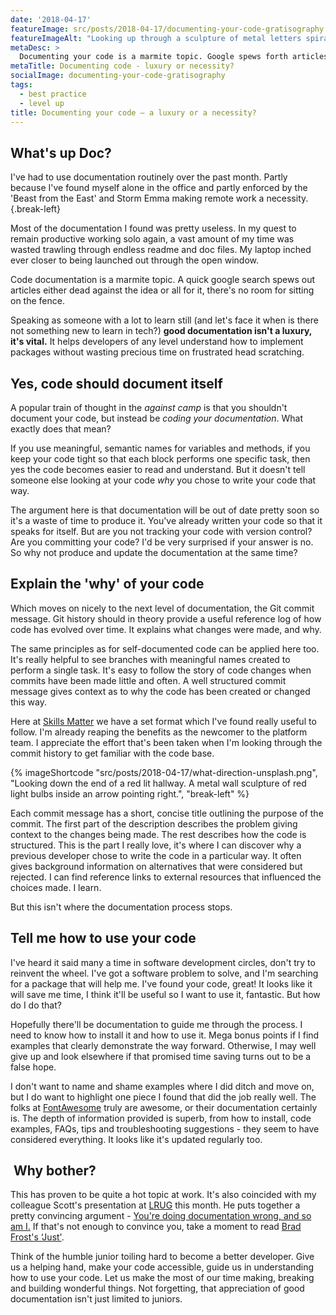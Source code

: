 ```yaml
---
date: '2018-04-17'
featureImage: src/posts/2018-04-17/documenting-your-code-gratisography.png
featureImageAlt: "Looking up through a sculpture of metal letters spiralling up towards a blue sky."
metaDesc: >
  Documenting your code is a marmite topic. Google spews forth articles either dead against the idea or all for it. There's no room for sitting on the fence.
metaTitle: Documenting code - luxury or necessity?
socialImage: documenting-your-code-gratisography
tags:
  - best practice
  - level up
title: Documenting your code – a luxury or a necessity?
---
```


## What's up Doc?

I've had to use documentation routinely over the past month. Partly because I've found myself alone in the office and partly enforced by the 'Beast from the East' and Storm Emma making remote work a necessity.{.break-left}

Most of the documentation I found was pretty useless. In my quest to remain productive working solo again, a vast amount of my time was wasted trawling through endless readme and doc files. My laptop inched ever closer to being launched out through the open window.

Code documentation is a marmite topic. A quick google search spews out articles either dead against the idea or all for it, there's no room for sitting on the fence.

Speaking as someone with a lot to learn still (and let's face it when is there not something new to learn in tech?) **good documentation isn't a luxury, it's vital.** It helps developers of any level understand how to implement packages without wasting precious time on frustrated head scratching.

## Yes, code should document itself

A popular train of thought in the _against camp_ is that you shouldn't document your code, but instead be _coding your documentation_. What exactly does that mean?

If you use meaningful, semantic names for variables and methods, if you keep your code tight so that each block performs one specific task, then yes the code becomes easier to read and understand. But it doesn't tell someone else looking at your code _why_ you chose to write your code that way.

The argument here is that documentation will be out of date pretty soon so it's a waste of time to produce it. You've already written your code so that it speaks for itself. But are you not tracking your code with version control? Are you committing your code? I'd be very surprised if your answer is no. So why not produce and update the documentation at the same time?

## Explain the 'why' of your code

Which moves on nicely to the next level of documentation, the Git commit message. Git history should in theory provide a useful reference log of how code has evolved over time. It explains what changes were made, and why.

The same principles as for self-documented code can be applied here too. It's really helpful to see branches with meaningful names created to perform a single task. It's easy to follow the story of code changes when commits have been made little and often. A well structured commit message gives context as to why the code has been created or changed this way.

Here at [Skills Matter][1] we have a set format which I've found really useful to follow. I'm already reaping the benefits as the newcomer to the platform team. I appreciate the effort that's been taken when I'm looking through the commit history to get familiar with the code base.

{% imageShortcode "src/posts/2018-04-17/what-direction-unsplash.png", "Looking down the end of a red lit hallway. A metal wall sculpture of red light bulbs inside an arrow pointing right.", "break-left" %}

Each commit message has a short, concise title outlining the purpose of the commit. The first part of the description describes the problem giving context to the changes being made. The rest describes how the code is structured. This is the part I really love, it's where I can discover why a previous developer chose to write the code in a particular way. It often gives background information on alternatives that were considered but rejected. I can find reference links to external resources that influenced the choices made. I learn.

But this isn't where the documentation process stops.

## Tell me how to use your code

I've heard it said many a time in software development circles, don't try to reinvent the wheel. I've got a software problem to solve, and I'm searching for a package that will help me. I've found your code, great! It looks like it will save me time, I think it'll be useful so I want to use it, fantastic. But how do I do that?

Hopefully there'll be documentation to guide me through the process. I need to know how to install it and how to use it. Mega bonus points if I find examples that clearly demonstrate the way forward. Otherwise, I may well give up and look elsewhere if that promised time saving turns out to be a false hope.

I don't want to name and shame examples where I did ditch and move on, but I do want to highlight one piece I found that did the job really well. The folks at [FontAwesome][2] truly are awesome, or their documentation certainly is. The depth of information provided is superb, from how to install, code examples, FAQs, tips and troubleshooting suggestions - they seem to have considered everything. It looks like it's updated regularly too.

##  Why bother?

This has proven to be quite a hot topic at work. It's also coincided with my colleague Scott's presentation at [LRUG][3] this month. He puts together a pretty convincing argument - [You're doing documentation wrong, and so am I.][4] If that's not enough to convince you, take a moment to read [Brad Frost's &#8216;Just'][5].

Think of the humble junior toiling hard to become a better developer. Give us a helping hand, make your code accessible, guide us in understanding how to use your code. Let us make the most of our time making, breaking and building wonderful things. Not forgetting, that appreciation of good documentation isn't just limited to juniors.

 [1]: https://skillsmatter.com/
 [2]: https://fontawesome.com/how-to-use/on-the-web/referencing-icons/basic-use
 [3]: http://lrug.org/
 [4]: http://bit.ly/2vnPdbJ
 [5]: http://bit.ly/2H7Op0j
